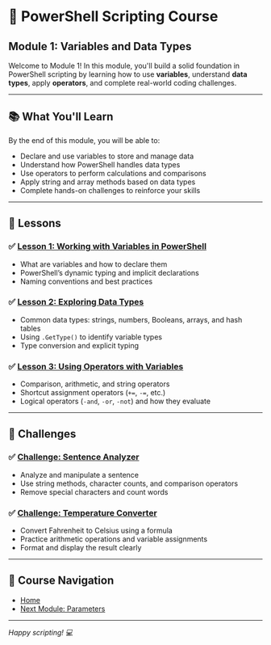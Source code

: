 # 🧩 PowerShell Scripting Course  
## Module 1: Variables and Data Types

Welcome to Module 1! In this module, you'll build a solid foundation in PowerShell scripting by learning how to use **variables**, understand **data types**, apply **operators**, and complete real-world coding challenges.

---

## 📚 What You'll Learn

By the end of this module, you will be able to:

- Declare and use variables to store and manage data
- Understand how PowerShell handles data types
- Use operators to perform calculations and comparisons
- Apply string and array methods based on data types
- Complete hands-on challenges to reinforce your skills

---

## 📖 Lessons

### ✅ [Lesson 1: Working with Variables in PowerShell](1.Variables.ipynb)

- What are variables and how to declare them
- PowerShell’s dynamic typing and implicit declarations
- Naming conventions and best practices

### ✅ [Lesson 2: Exploring Data Types](2.Data_Types.ipynb)

- Common data types: strings, numbers, Booleans, arrays, and hash tables
- Using `.GetType()` to identify variable types
- Type conversion and explicit typing

### ✅ [Lesson 3: Using Operators with Variables](3.Operators.ipynb)

- Comparison, arithmetic, and string operators
- Shortcut assignment operators (`+=`, `-=`, etc.)
- Logical operators (`-and`, `-or`, `-not`) and how they evaluate

---

## 🧠 Challenges

### ✅ [Challenge: Sentence Analyzer](4.Challenge_Sentence_Analyzer.ipynb)

- Analyze and manipulate a sentence
- Use string methods, character counts, and comparison operators
- Remove special characters and count words

### ✅ [Challenge: Temperature Converter](5.Challenge_Temperature_Converter.ipynb)

- Convert Fahrenheit to Celsius using a formula
- Practice arithmetic operations and variable assignments
- Format and display the result clearly

---

## 📂 Course Navigation

- [Home](./README.md)
- [Next Module: Parameters](../2_Control_Flow/README.md)

---

*Happy scripting! 💻*
